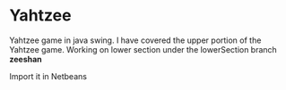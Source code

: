 # Yahtzee
Yahtzee game in java swing.  I have covered the upper portion of the Yahtzee game. Working on lower section under the lowerSection branch
 **zeeshan**
 
Import it in Netbeans
